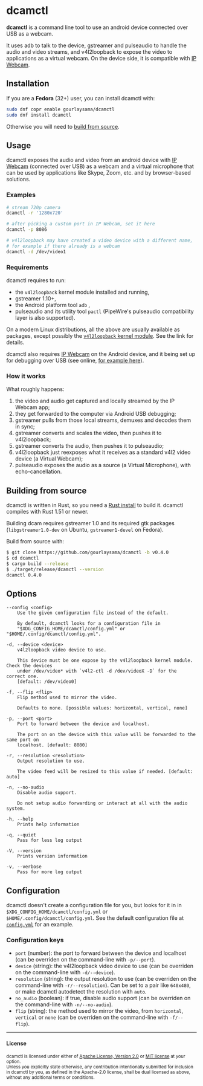 # dcamctl

**dcamctl** is a command line tool to use an android device connected over USB as a webcam.

It uses adb to talk to the device, gstreamer and pulseaudio to handle the audio and video streams, and v4l2loopback to expose the video to applications as a virtual webcam. On the device side, it is compatible with [IP Webcam].

## Installation

If you are a **Fedora** (32+) user, you can install dcamctl with:

```sh
sudo dnf copr enable gourlaysama/dcamctl
sudo dnf install dcamctl
```

Otherwise you will need to [build from source](#building-from-source).

## Usage

dcamctl exposes the audio and video from an android device with [IP Webcam] (connected over USB) as a webcam and a virtual microphone that can be used by applications like Skype, Zoom, etc. and by browser-based solutions.

### Examples

```sh
# stream 720p camera
dcamctl -r '1280x720'

# after picking a custom port in IP Webcam, set it here
dcamctl -p 8086

# v4l2loopback may have created a video device with a different name,
# for example if there already is a webcam
dcamctl -d /dev/video1
```

### Requirements

dcamctl requires to run:

- the `v4l2loopback` kernel module installed and running,
- gstreamer 1.10+,
- the Android platform tool `adb` ,
- pulseaudio and its utility tool `pactl` (PipeWire's pulseaudio compatibility layer is also supported).

On a modern Linux distributions, all the above are usually available as packages, except possibly the [`v4l2loopback` kernel module][1]. See the link for details.

dcamctl also requires [IP Webcam] on the Android device, and it being set up for debugging over USB (see online, [for example here]).

### How it works

What roughly happens:

1. the video and audio get captured and locally streamed by the IP Webcam app;
2. they get forwarded to the computer via Android USB debugging;
3. gstreamer pulls from those local streams, demuxes and decodes them in sync;
4. gstreamer converts and scales the video, then pushes it to v4l2loopback;
5. gstreamer converts the audio, then pushes it to pulseaudio;
6. v4l2loopback just reexposes what it receives as a standard v4l2 video device (a Virtual Webcam);
7. pulseaudio exposes the audio as a source (a Virtual Microphone), with echo-cancellation.

## Building from source

dcamctl is written in Rust, so you need a [Rust install] to build it. dcamctl compiles with
Rust 1.51 or newer.

Building dcam requires gstreamer 1.0 and its required gtk packages (`libgstreamer1.0-dev` on Ubuntu, `gstreamer1-devel` on Fedora).

Build from source with:

```sh
$ git clone https://github.com/gourlaysama/dcamctl -b v0.4.0
$ cd dcamctl
$ cargo build --release
$ ./target/release/dcamctl --version
dcamctl 0.4.0
```

## Options

```
--config <config>
    Use the given configuration file instead of the default.

    By default, dcamctl looks for a configuration file in
    "$XDG_CONFIG_HOME/dcamctl/config.yml" or "$HOME/.config/dcamctl/config.yml".

-d, --device <device>
    v4l2loopback video device to use.

    This device must be one expose by the v4l2loopback kernel module. Check the devices
    under /dev/video* with `v4l2-ctl -d /dev/videoX -D` for the correct one.
    [default: /dev/video0]

-f, --flip <flip>
    Flip method used to mirror the video.

    Defaults to none. [possible values: horizontal, vertical, none]

-p, --port <port>
    Port to forward between the device and localhost.

    The port on on the device with this value will be forwarded to the same port on
    localhost. [default: 8080]

-r, --resolution <resolution>
    Output resolution to use.

    The video feed will be resized to this value if needed. [default: auto]

-n, --no-audio
    Disable audio support.

    Do not setup audio forwarding or interact at all with the audio system.

-h, --help
    Prints help information

-q, --quiet
    Pass for less log output

-V, --version
    Prints version information

-v, --verbose
    Pass for more log output
```

## Configuration

dcamctl doesn't create a configuration file for you, but looks for it in in `$XDG_CONFIG_HOME/dcamctl/config.yml` or `$HOME/.config/dcamctl/config.yml`. See the default configuration file at [`config.yml`][2] for an example.

### Configuration keys

- `port` (number): the port to forward between the device and localhost (can be overriden on the command-line with `-p/--port`).
- `device` (string): the v4l2loopback video device to use (can be overriden on the command-line with `-d/--device`).
- `resolution` (string): the output resolution to use (can be overriden on the command-line with `-r/--resolution`). Can be set to a pair like `640x480`, or make dcamctl autodetect the resolution with `auto`.
- `no_audio` (boolean): if true, disable audio support (can be overriden on the command-line with `-n/--no-audio`).
- `flip` (string): the method used to mirror the video, from `horizontal`, `vertical` or `none` (can be overriden on the command-line with `-f/--flip`).

---

#### License

<sub>
dcamctl is licensed under either of <a href="LICENSE-APACHE">Apache License, Version 2.0</a> or <a href="LICENSE-MIT">MIT license</a> at your option.
</sub>

<br>

<sub>
Unless you explicitly state otherwise, any contribution intentionally submitted
for inclusion in dcamctl by you, as defined in the Apache-2.0 license, shall be
dual licensed as above, without any additional terms or conditions.
</sub>

[rust install]: https://www.rust-lang.org/tools/install
[ip webcam]: https://play.google.com/store/apps/details?id=com.pas.webcam
[for example here]: https://joyofandroid.com/how-to-enable-usb-debugging-on-android/
[1]: https://github.com/umlaeute/v4l2loopback
[2]: https://github.com/gourlaysama/dcamctl/blob/v0.4.0/config.yml
